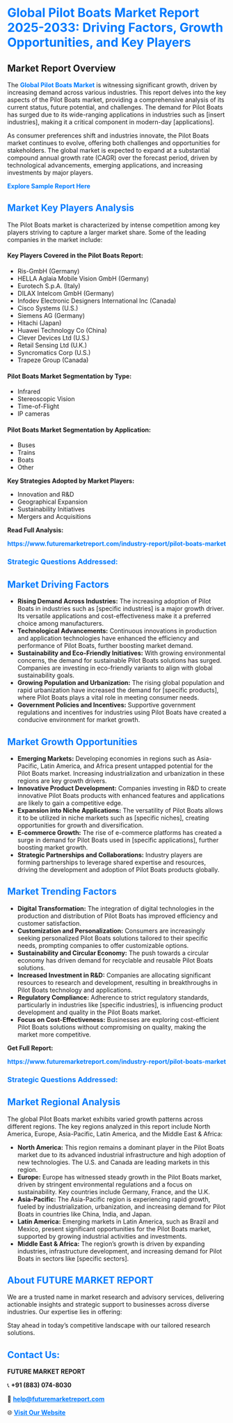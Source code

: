 <h1 style="color: #007BFF;">Global Pilot Boats Market Report 2025-2033: Driving Factors, Growth Opportunities, and Key Players</h1>

<section id="overview">
<h2>Market Report Overview</h2>
<p>The <a href="https://www.futuremarketreport.com/industry-report/pilot-boats-market" style="color: #007BFF; text-decoration: none;"><strong>Global Pilot Boats Market</strong></a> is witnessing significant growth, driven by increasing demand across various industries. This report delves into the key aspects of the Pilot Boats market, providing a comprehensive analysis of its current status, future potential, and challenges. The demand for Pilot Boats has surged due to its wide-ranging applications in industries such as [insert industries], making it a critical component in modern-day [applications].</p>
<p>As consumer preferences shift and industries innovate, the Pilot Boats market continues to evolve, offering both challenges and opportunities for stakeholders. The global market is expected to expand at a substantial compound annual growth rate (CAGR) over the forecast period, driven by technological advancements, emerging applications, and increasing investments by major players.</p>
</section>

<section id="overview">
<p><a href="https://www.futuremarketreport.com/request-sample/reportId=33746" style="color: #007BFF; text-decoration: none;"><strong>Explore Sample Report Here</strong></a></p>
</section>

<section id="key-players">
<h2 style="color: #007BFF;">Market Key Players Analysis</h2>
<p>The Pilot Boats market is characterized by intense competition among key players striving to capture a larger market share. Some of the leading companies in the market include:</p>
<h4>Key Players Covered in the Pilot Boats Report:</h4>
<ul><li>Ris-GmbH (Germany)</li><li>HELLA Aglaia Mobile Vision GmbH (Germany)</li><li>Eurotech S.p.A. (Italy)</li><li>DILAX Intelcom GmbH (Germany)</li><li>Infodev Electronic Designers International Inc (Canada)</li><li>Cisco Systems (U.S.)</li><li>Siemens AG (Germany)</li><li>Hitachi (Japan)</li><li>Huawei Technology Co (China)</li><li>Clever Devices Ltd (U.S.)</li><li>Retail Sensing Ltd (U.K.)</li><li>Syncromatics Corp (U.S.)</li><li>Trapeze Group (Canada)</li></ul>
<h4>Pilot Boats Market Segmentation by Type:</h4>
<ul><li>Infrared</li><li>Stereoscopic Vision</li><li>Time-of-Flight</li><li>IP cameras</li></ul>

<h4>Pilot Boats Market Segmentation by Application:</h4>
<ul><li>Buses</li><li>Trains</li><li>Boats</li><li>Other</li></ul>
<p><strong>Key Strategies Adopted by Market Players:</strong></p>
<ul>
<li>Innovation and R&D</li>
<li>Geographical Expansion</li>
<li>Sustainability Initiatives</li>
<li>Mergers and Acquisitions</li>
</ul>
</section>

<section>
<p><strong>Read Full Analysis: </strong></p><a href="https://www.futuremarketreport.com/industry-report/pilot-boats-market" style="color: #007BFF; text-decoration: none;"><strong>https://www.futuremarketreport.com/industry-report/pilot-boats-market</strong></a>
<h3 style="color: #007BFF;">Strategic Questions Addressed:</h3>
</section>

<section id="driving-factors">
<h2 style="color: #007BFF;">Market Driving Factors</h2>
<ul>
<li><strong>Rising Demand Across Industries:</strong> The increasing adoption of Pilot Boats in industries such as [specific industries] is a major growth driver. Its versatile applications and cost-effectiveness make it a preferred choice among manufacturers.</li>
<li><strong>Technological Advancements:</strong> Continuous innovations in production and application technologies have enhanced the efficiency and performance of Pilot Boats, further boosting market demand.</li>
<li><strong>Sustainability and Eco-Friendly Initiatives:</strong> With growing environmental concerns, the demand for sustainable Pilot Boats solutions has surged. Companies are investing in eco-friendly variants to align with global sustainability goals.</li>
<li><strong>Growing Population and Urbanization:</strong> The rising global population and rapid urbanization have increased the demand for [specific products], where Pilot Boats plays a vital role in meeting consumer needs.</li>
<li><strong>Government Policies and Incentives:</strong> Supportive government regulations and incentives for industries using Pilot Boats have created a conducive environment for market growth.</li>
</ul>
</section>

<section id="growth-opportunities">
<h2 style="color: #007BFF;">Market Growth Opportunities</h2>
<ul>
<li><strong>Emerging Markets:</strong> Developing economies in regions such as Asia-Pacific, Latin America, and Africa present untapped potential for the Pilot Boats market. Increasing industrialization and urbanization in these regions are key growth drivers.</li>
<li><strong>Innovative Product Development:</strong> Companies investing in R&D to create innovative Pilot Boats products with enhanced features and applications are likely to gain a competitive edge.</li>
<li><strong>Expansion into Niche Applications:</strong> The versatility of Pilot Boats allows it to be utilized in niche markets such as [specific niches], creating opportunities for growth and diversification.</li>
<li><strong>E-commerce Growth:</strong> The rise of e-commerce platforms has created a surge in demand for Pilot Boats used in [specific applications], further boosting market growth.</li>
<li><strong>Strategic Partnerships and Collaborations:</strong> Industry players are forming partnerships to leverage shared expertise and resources, driving the development and adoption of Pilot Boats products globally.</li>
</ul>
</section>

<section id="trending-factors">
<h2 style="color: #007BFF;">Market Trending Factors</h2>
<ul>
<li><strong>Digital Transformation:</strong> The integration of digital technologies in the production and distribution of Pilot Boats has improved efficiency and customer satisfaction.</li>
<li><strong>Customization and Personalization:</strong> Consumers are increasingly seeking personalized Pilot Boats solutions tailored to their specific needs, prompting companies to offer customizable options.</li>
<li><strong>Sustainability and Circular Economy:</strong> The push towards a circular economy has driven demand for recyclable and reusable Pilot Boats solutions.</li>
<li><strong>Increased Investment in R&D:</strong> Companies are allocating significant resources to research and development, resulting in breakthroughs in Pilot Boats technology and applications.</li>
<li><strong>Regulatory Compliance:</strong> Adherence to strict regulatory standards, particularly in industries like [specific industries], is influencing product development and quality in the Pilot Boats market.</li>
<li><strong>Focus on Cost-Effectiveness:</strong> Businesses are exploring cost-efficient Pilot Boats solutions without compromising on quality, making the market more competitive.</li>
</ul>
</section>

<section>
<p><strong>Get Full Report: </strong></p><a href="https://www.futuremarketreport.com/industry-report/pilot-boats-market" style="color: #007BFF; text-decoration: none;"><strong>https://www.futuremarketreport.com/industry-report/pilot-boats-market</strong></a>
<h3 style="color: #007BFF;">Strategic Questions Addressed:</h3>
</section>


<section id="regional-analysis">
<h2 style="color: #007BFF;">Market Regional Analysis</h2>
<p>The global Pilot Boats market exhibits varied growth patterns across different regions. The key regions analyzed in this report include North America, Europe, Asia-Pacific, Latin America, and the Middle East & Africa:</p>
<ul>
<li><strong>North America:</strong> This region remains a dominant player in the Pilot Boats market due to its advanced industrial infrastructure and high adoption of new technologies. The U.S. and Canada are leading markets in this region.</li>
<li><strong>Europe:</strong> Europe has witnessed steady growth in the Pilot Boats market, driven by stringent environmental regulations and a focus on sustainability. Key countries include Germany, France, and the U.K.</li>
<li><strong>Asia-Pacific:</strong> The Asia-Pacific region is experiencing rapid growth, fueled by industrialization, urbanization, and increasing demand for Pilot Boats in countries like China, India, and Japan.</li>
<li><strong>Latin America:</strong> Emerging markets in Latin America, such as Brazil and Mexico, present significant opportunities for the Pilot Boats market, supported by growing industrial activities and investments.</li>
<li><strong>Middle East & Africa:</strong> The region’s growth is driven by expanding industries, infrastructure development, and increasing demand for Pilot Boats in sectors like [specific sectors].</li>
</ul>
</section>

<footer>
<h2 style="color: #007BFF;">About FUTURE MARKET REPORT</h2>
<p>We are a trusted name in market research and advisory services, delivering actionable insights and strategic support to businesses across diverse industries. Our expertise lies in offering:</p>

<p>Stay ahead in today’s competitive landscape with our tailored research solutions.</p>

<h2 style="color: #007BFF;">Contact Us:</h2>
<p><strong>FUTURE MARKET REPORT</strong></p>
<p>📞 <strong>+91 (883) 074-8030</strong></p>
<p>📧 <strong><a href="mailto:help@futuremarketreport.com" style="color: #007BFF;">help@futuremarketreport.com</a></strong></p>
<p>🌐 <strong><a href="https://www.futuremarketreport.com/" style="color: #007BFF;">Visit Our Website</a></strong></p>
</footer>